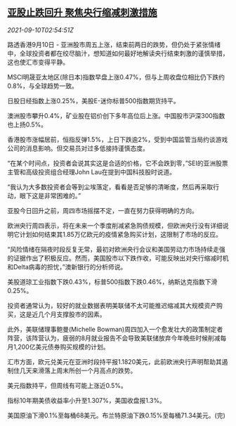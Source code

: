 <!--1631242862000-->
[亚股止跌回升 聚焦央行缩减刺激措施](https://cn.reuters.com/article/global-markets-0910-fri-idCNKBS2G6088)
------

<div><i>2021-09-10T02:54:51Z</i></div><p>路透香港9月10日 - 亚洲股市周五上涨，结束前两日的跌势，但仍处于紧张情绪中，全球投资者都在绞尽脑汁，想知道如何最好地解读央行结束刺激的谨慎举措，这也使汇市变得平静。</p><p>MSCI明晟亚太地区(除日本)指数早盘上涨0.47%，但与上周收盘位相比仍下跌约0.8%，与全球趋势一致。</p><p>日股日经指数上涨0.25%，美股E-迷你标普500指数期货持平。</p><p>澳洲股市攀升0.4%，矿业股在铝价创下多年高位后上涨。中国股市沪深300指数 也上扬0.5%。</p><p>香港股市涨幅居前，恒指反弹1.5%，上日下跌逾2%，受到中国监管当局约谈游戏公司的消息影响。但交易员对过多低接持谨慎态度。</p><p>“在某个时间点，投资者会说其实这是合适的价格，它不会跌到零，”SEI的亚洲股票主管和高级投资组合经理John Lau在提到中国科技股时说道。</p><p>“我认为大多数投资者会等到尘埃落定，看看是否足够的清晰度，然后再采取行动，眼下这是非常困难的。”</p><p>亚股今日回升之前，周四市场摇摆不定，一直在努力获得明确的方向。</p><p>欧洲央行周四表示，将在未来一个季度削减紧急购债规模，但欧洲央行没有详细说明它计划如何结束其1.85万亿欧元的疫情紧急购买计划，这限制了市场的反应。</p><p>“风险情绪在隔夜时段反复无常，最初对欧洲央行会议和美国劳动力市场持续走强的证据作出了积极反应。然而，美国股市以下跌作收，可能反映出对央行缩减时机和Delta病毒的担忧，”澳新银行的分析师说。</p><p>美股道琼工业指数下跌0.43%，标普500指数下跌0.46%，纳斯达克指数下滑0.25%。</p><p>投资者通常认为，较好的就业数据表明美联储不太可能推迟缩减其大规模资产购买，这是近几个月支撑股市的因素。</p><p>此外，美联储理事鲍曼(Michelle Bowman)周四加入一个愈发壮大的政策制定者阵营，该阵营认为，疲弱的8月就业报告不会导致美联储放弃今年晚些时候削减每月1,200亿美元债券购买规模的计划。</p><p>汇市方面，欧元兑美元在亚洲时段持平报1.1820美元，此前欧洲央行声明帮助其遏制住几天来滑落上周末所创一个月高点的跌势。</p><p>美元指数持平，但周线有可能上涨近0.5%。</p><p>指标10年期美债收益率小升至1.307%，美国收盘报1.3%。</p><p>美国原油下滑0.1%至每桶68美元。布兰特原油下跌0.15%至每桶71.34美元。(完)</p>

